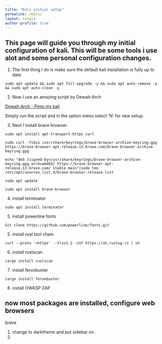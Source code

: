```yaml
---
title: "Kali initial setup"
permalink: /Kali/
layout: single
author-profile: true
---
```



## This page will guide you through my initial configuration of kali. This will be some tools i use alot and some personal configuration changes.

1) The first thing I do is make sure the default kali installation is fully up to date

`sudo apt update && sudo apt full-upgrade -y && sudo apt auto-remove -y && sudo apt auto-clean -y`

2) Now I use an amazing script by Dewalt-Arch

[Dewalt-Arch - Pimp my kali](https://github.com/Dewalt-arch/pimpmykali)

Simply run the script and in the option menu select 'N' for new setup.

3) Next I install brave browser.

```
sudo apt install apt-transport-https curl

sudo curl -fsSLo /usr/share/keyrings/brave-browser-archive-keyring.gpg https://brave-browser-apt-release.s3.brave.com/brave-browser-archive-keyring.gpg

echo "deb [signed-by=/usr/share/keyrings/brave-browser-archive-keyring.gpg arch=amd64] https://brave-browser-apt-release.s3.brave.com/ stable main"|sudo tee /etc/apt/sources.list.d/brave-browser-release.list

sudo apt update

sudo apt install brave-browser

```

4) install terminator

`sudo apt install terminator`

5) install powerline fonts

`Git clone https://github.com/powerline/fonts.git`

5) install rust tool chain

`curl --proto '=https' --tlsv1.2 -sSf https://sh.rustup.rs | sh`

6) install rustscan 

`cargo install rustscan`

7) install feroxbuster

`cargo install feroxbuster`

8) install OWASP ZAP

## now most packages are installed, configure web browsers

brave

1) change to darktheme and put sidebar on.
2) 
